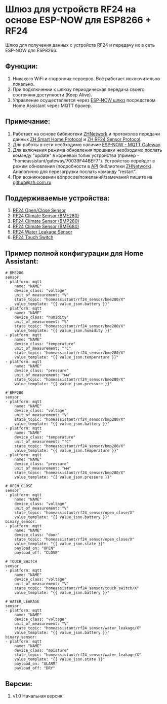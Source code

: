 # Шлюз для устройств RF24 на основе ESP-NOW для ESP8266 + RF24
Шлюз для получения данных с устройств RF24 и передачу их в сеть ESP-NOW для ESP8266.

## Функции:

1. Никакого WiFi и сторонних серверов. Всё работает исключительно локально.
2. При подключении к шлюзу периодическая передача своего состояния доступности (Keep Alive). 
3. Управление осуществляется через [ESP-NOW шлюз](https://github.com/aZholtikov/ESP-NOW-MQTT-Gateway) посредством Home Assistant через MQTT брокер.
  
## Примечание:

1. Работает на основе библиотеки [ZHNetwork](https://github.com/aZholtikov/ZHNetwork) и протоколов передачи данных [ZH Smart Home Protocol](https://github.com/aZholtikov/ZH-Smart-Home-Protocol) и [ZH RF24 Sensor Protocol](https://github.com/aZholtikov/ZH-RF24-Sensor-Protocol).
2. Для работы в сети необходимо наличие [ESP-NOW - MQTT Gateway](https://github.com/aZholtikov/ESP-NOW-MQTT-Gateway).
3. Для включения режима обновления прошивки необходимо послать команду "update" в корневой топик устройства (пример - "homeassistant/gateway/70039F44BEF7"). Устройство перейдет в режим обновления (подробности в [API](https://github.com/aZholtikov/ZHNetwork/blob/master/src/ZHNetwork.h) библиотеки [ZHNetwork](https://github.com/aZholtikov/ZHNetwork)). Аналогично для перезагрузки послать команду "restart".
4. При возникновении вопросов/пожеланий/замечаний пишите на github@zh.com.ru

## Поддерживаемые устройства:

1. [RF24 Open/Close Sensor](https://github.com/aZholtikov/RF24-Open-Close-Sensor)
2. [RF24 Climate Sensor (BME280)](https://github.com/aZholtikov/RF24-Climate-Sensor-BME280)
3. [RF24 Climate Sensor (BMP280)](https://github.com/aZholtikov/RF24-Climate-Sensor-BMP280)
4. [RF24 Climate Sensor (BME680)](https://github.com/aZholtikov/RF24-Climate-Sensor-BME680)
5. [RF24 Water Leakage Sensor](https://github.com/aZholtikov/RF24-Water-Leakage-Sensor)
6. [RF24 Touch Switch](https://github.com/aZholtikov/RF24-Touch-Switch)

## Пример полной конфигурации для Home Assistant:

    # BME280
    sensor:
    - platform: mqtt
        name: "NAME"
        device_class: "voltage"
        unit_of_measurement: "V"
        state_topic: "homeassistant/rf24_sensor/bme280/X"
        value_template: "{{ value_json.battery }}"
    - platform: mqtt
        name: "NAME"
        device_class: "humidity"
        unit_of_measurement: "%"
        state_topic: "homeassistant/rf24_sensor/bme280/X"
        value_template: "{{ value_json.humidity }}"
    - platform: mqtt
        name: "NAME"
        device_class: "temperature"
        unit_of_measurement: "°C"
        state_topic: "homeassistant/rf24_sensor/bme280/X"
        value_template: "{{ value_json.temperature }}"
    - platform: mqtt
        name: "NAME"
        device_class: "pressure"
        unit_of_measurement: "мм"
        state_topic: "homeassistant/rf24_sensor/bme280/X"
        value_template: "{{ value_json.pressure }}"

    # BMP280
    sensor:
    - platform: mqtt
        name: "NAME"
        device_class: "voltage"
        unit_of_measurement: "V"
        state_topic: "homeassistant/rf24_sensor/bmp280/X"
        value_template: "{{ value_json.battery }}"
    - platform: mqtt
        name: "NAME"
        device_class: "temperature"
        unit_of_measurement: "°C"
        state_topic: "homeassistant/rf24_sensor/bmp280/X"
        value_template: "{{ value_json.temperature }}"
    - platform: mqtt
        name: "NAME"
        device_class: "pressure"
        unit_of_measurement: "мм"
        state_topic: "homeassistant/rf24_sensor/bmp280/X"
        value_template: "{{ value_json.pressure }}"

    # OPEN_CLOSE
    sensor:
    - platform: mqtt
        name: "NAME"
        device_class: "voltage"
        unit_of_measurement: "V"
        state_topic: "homeassistant/rf24_sensor/open_close/X"
        value_template: "{{ value_json.battery }}"
    binary_sensor:
    - platform: mqtt
        name: "NAME"
        device_class: "door"
        state_topic: "homeassistant/rf24_sensor/open_close/X"
        value_template: "{{ value_json.state }}"
        payload_on: "OPEN"
        payload_off: "CLOSE"
    
    # TOUCH_SWITCH
    sensor:
    - platform: mqtt
        name: "NAME"
        device_class: "voltage"
        unit_of_measurement: "V"
        state_topic: "homeassistant/rf24_sensor/touch_switch/X"
        value_template: "{{ value_json.battery }}"

    # WATER_LEAKAGE
    sensor:
    - platform: mqtt
        name: "NAME"
        device_class: "voltage"
        unit_of_measurement: "V"
        state_topic: "homeassistant/rf24_sensor/water_leakage/X"
        value_template: "{{ value_json.battery }}"
    binary_sensor:
    - platform: mqtt
        name: "NAME"
        device_class: "moisture"
        state_topic: "homeassistant/rf24_sensor/water_leakage/X"
        value_template: "{{ value_json.state }}"
        payload_on: "ALARM"
        payload_off: "DRY"

## Версии:

1. v1.0 Начальная версия.